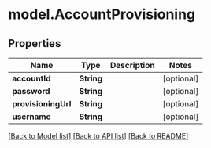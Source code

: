 # model.AccountProvisioning

## Properties
Name | Type | Description | Notes
------------ | ------------- | ------------- | -------------
**accountId** | **String** |  | [optional] 
**password** | **String** |  | [optional] 
**provisioningUrl** | **String** |  | [optional] 
**username** | **String** |  | [optional] 

[[Back to Model list]](../README.md#documentation-for-models) [[Back to API list]](../README.md#documentation-for-api-endpoints) [[Back to README]](../README.md)



